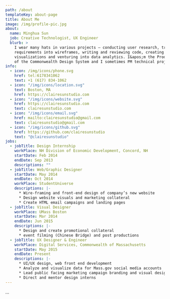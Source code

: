 ```yaml
---
path: /about
templateKey: about-page
title: About Me
image: /img/profile-pic.jpg
about:
  name: Minghua Sun
  job: Creative Technologist, UX Engineer
  blurb: >
    I wear many hats in various projects — conducting user research, translating
    requirements into wireframes, writing and reviewing code, creating data
    visualizations and venturing into data analytics. I&apos;m the Product Owner
    of the Commonwealth Design System and I sometimes PM technical projects.
info:
  - icon: /img/icons/phone.svg
    href: tel:6178341062
    text: +1 (617) 834-1062
  - icon: "/img/icons/location.svg"
    text: Boston, MA
    href: https://clairesunstudio.com
  - icon: "/img/icons/website.svg"
    href: https://clairesunstudio.com
    text: clairesunstudio.com
  - icon: "/img/icons/email.svg"
    href: mailto:clairesunstudio@gmail.com
    text: clairesunstudio@gmail.com
  - icon: "/img/icons/github.svg"
    href: https://github.com/clairesunstudio
    text: "@clairesunstudio"
jobs:
  - jobTitle: Design Internship
    workPlace: NH Division of Economic Development, Concord, NH
    startDate: Feb 2014
    endDate: Sep 2013
    descriptions: ""
  - jobTitle: Web/Graphic Designer
    startDate: May 2014
    endDate: Oct 2014
    workPlace: StudentUniverse
    descriptions: |-
      * Wire-framing and front-end design of company’s new website
      * Design website visuals and marketing collateral
      * Create HTML email campaigns and landing pages
  - jobTitle: Visual Designer
    workPlace: UMass Boston
    startDate: Mar 2014
    endDate: Jun 2015
    descriptions: |-
      * Design and create promotional collateral
      * event filming (Chinese Bridge) and post productions
  - jobTitle: UX Designer & Engineer
    workPlace: Digital Services, Commonwealth of Massachusetts
    startDate: May 2015
    endDate: Present
    descriptions: |-
      * UI/UX design, web front end development
      * Analyze and visualize data for Mass.gov social media accounts
      * Lead public facing marketing campaign branding and visual design
      * Direct and mentor design interns
---
```


...